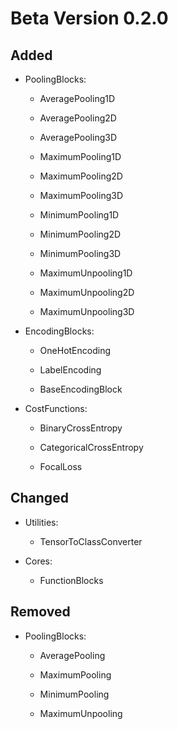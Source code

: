 # Beta Version 0.2.0

## Added

* PoolingBlocks:

  	* AveragePooling1D
    
  	* AveragePooling2D
    
  	* AveragePooling3D
    
  	* MaximumPooling1D

	* MaximumPooling2D
 
	* MaximumPooling3D
    
	* MinimumPooling1D

	* MinimumPooling2D

	* MinimumPooling3D

	* MaximumUnpooling1D

	* MaximumUnpooling2D

	* MaximumUnpooling3D

* EncodingBlocks:

	* OneHotEncoding

	* LabelEncoding

	* BaseEncodingBlock

* CostFunctions:

	* BinaryCrossEntropy
	
	* CategoricalCrossEntropy

	* FocalLoss

## Changed

* Utilities:
	
	* TensorToClassConverter

* Cores:

	* FunctionBlocks

## Removed

* PoolingBlocks:

	* AveragePooling
    
	* MaximumPooling
    
	* MinimumPooling
    
	* MaximumUnpooling